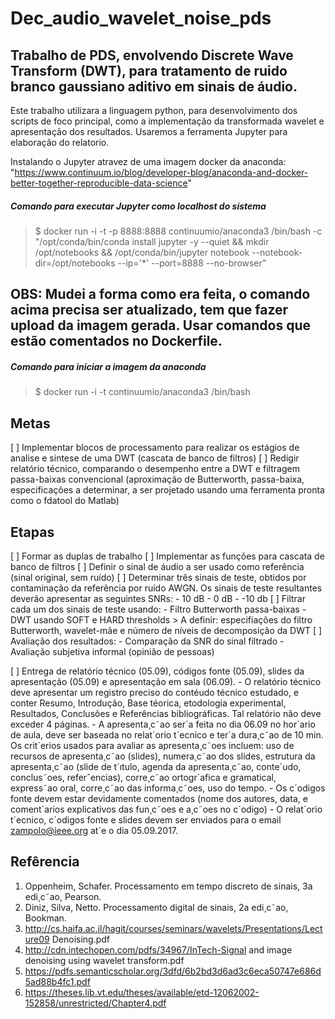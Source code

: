 # Dec_audio_wavelet_noise_pds 
## Trabalho de PDS, envolvendo Discrete Wave Transform (DWT), para tratamento de ruido branco gaussiano aditivo em sinais de áudio.

Este trabalho utilizara a linguagem python, para desenvolvimento dos scripts de foco principal, como a implementação da transformada wavelet e apresentação dos resultados. Usaremos a ferramenta Jupyter para elaboração do relatorio.

Instalando o Jupyter atravez de uma imagem docker da anaconda: "https://www.continuum.io/blog/developer-blog/anaconda-and-docker-better-together-reproducible-data-science"

##### Comando para executar Jupyter como localhost do sistema
> $ docker run -i -t -p 8888:8888 continuumio/anaconda3 /bin/bash -c "/opt/conda/bin/conda install jupyter -y --quiet && mkdir /opt/notebooks && /opt/conda/bin/jupyter notebook --notebook-dir=/opt/notebooks --ip='*' --port=8888 --no-browser"
## OBS: Mudei a forma como era feita, o comando acima precisa ser atualizado, tem que fazer upload da imagem gerada. Usar comandos que estão comentados no Dockerfile.

##### Comando para iniciar a imagem da anaconda
> $ docker run -i -t continuumio/anaconda3 /bin/bash


## Metas

[ ] Implementar blocos de processamento para realizar os estágios de analise e sintese de uma DWT (cascata de banco de filtros)
[ ] Redigir relatório técnico, comparando o desempenho entre a DWT e filtragem passa-baixas convencional (aproximação de Butterworth, passa-baixa, especificações a determinar, a ser projetado usando uma ferramenta pronta como o fdatool do Matlab)

## Etapas

[ ] Formar as duplas de trabalho
[ ] Implementar as funções para cascata de banco de filtros
[ ] Definir o sinal de áudio a ser usado como referência (sinal original, sem ruído)
[ ] Determinar três sinais de teste, obtidos por contaminação da referência por ruído AWGN. Os sinais de teste resultantes deverão apresentar as seguintes SNRs:
	-  10  dB
	-  0   dB
	- -10  db
[ ] Filtrar cada um dos sinais de teste usando:
	- Filtro Butterworth passa-baixas
	- DWT usando SOFT e HARD thresholds
	> A definir: especifiações do filtro Butterworth, wavelet-mãe e número de níveis de decomposição da DWT
[ ] Avaliação dos resultados:
	- Comparação da SNR do sinal filtrado
	- Avaliação subjetiva informal (opinião de pessoas)

[ ]  Entrega de relatório técnico (05.09), códigos fonte (05.09), slides da apresentação (05.09) e apresentação em sala (06.09).
	- O relatório técnico deve apresentar um registro preciso do contéudo técnico estudado, e conter Resumo, Introdução, Base téorica, etodologia experimental, Resultados, Conclusões e Referências bibliográficas. Tal relatório não deve exceder 4 páginas.
	- A apresenta¸c˜ao ser´a feita no dia 06.09 no hor´ario de aula, deve ser baseada no relat´orio t´ecnico e ter´a dura¸c˜ao de 10 min. Os crit´erios usados para avaliar as apresenta¸c˜oes incluem: uso de recursos de apresenta¸c˜ao (slides), numera¸c˜ao dos slides, estrutura da
apresenta¸c˜ao (slide de t´ıtulo, agenda da apresenta¸c˜ao, conte´udo, conclus˜oes, referˆencias), corre¸c˜ao ortogr´afica e gramatical, express˜ao oral, corre¸c˜ao das informa¸c˜oes, uso do tempo.
	- Os c´odigos fonte devem estar devidamente comentados (nome dos autores, data, e coment´arios explicativos das fun¸c˜oes e a¸c˜oes no c´odigo)
	- O relat´orio t´ecnico, c´odigos fonte e slides devem ser enviados para o email zampolo@ieee.org at´e o dia 05.09.2017.

## Refêrencia
1. Oppenheim, Schafer. Processamento em tempo discreto de sinais, 3a edi¸c˜ao, Pearson.
2. Diniz, Silva, Netto. Processamento digital de sinais, 2a edi¸c˜ao, Bookman.
3. http://cs.haifa.ac.il/hagit/courses/seminars/wavelets/Presentations/Lecture09 Denoising.pdf
4. http://cdn.intechopen.com/pdfs/34967/InTech-Signal and image denoising using wavelet transform.pdf
5. https://pdfs.semanticscholar.org/3dfd/6b2bd3d6ad3c6eca50747e686d5ad88b4fc1.pdf
6. https://theses.lib.vt.edu/theses/available/etd-12062002-152858/unrestricted/Chapter4.pdf